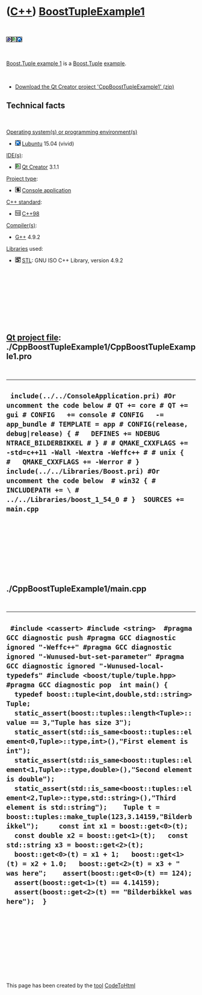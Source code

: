 
 

 

 

 

 

([C++](Cpp.md)) [BoostTupleExample1](CppBoostTupleExample1.md)
================================================================

 

![Boost](PicBoost.png)![Qt
Creator](PicQtCreator.png)![Lubuntu](PicLubuntu.png)

 

[Boost.Tuple example 1](CppBoostTupleExample1.md) is a
[Boost.Tuple](CppBoostTuple.md) [example](CppExample.md).

 

-   [Download the Qt Creator project
    'CppBoostTupleExample1' (zip)](CppBoostTupleExample1.zip)

Technical facts
---------------

 

[Operating system(s) or programming environment(s)](CppOs.md)

-   ![Lubuntu](PicLubuntu.png) [Lubuntu](CppLubuntu.md) 15.04 (vivid)

[IDE(s)](CppIde.md):

-   ![Qt Creator](PicQtCreator.png) [Qt Creator](CppQtCreator.md) 3.1.1

[Project type](CppQtProjectType.md):

-   ![console](PicConsole.png) [Console
    application](CppConsoleApplication.md)

[C++ standard](CppStandard.md):

-   ![C++98](PicCpp98.png) [C++98](Cpp98.md)

[Compiler(s)](CppCompiler.md):

-   [G++](CppGpp.md) 4.9.2

[Libraries](CppLibrary.md) used:

-   ![STL](PicStl.png) [STL](CppStl.md): GNU ISO C++ Library, version
    4.9.2

 

 

 

 

 

[Qt project file](CppQtProjectFile.md): ./CppBoostTupleExample1/CppBoostTupleExample1.pro
------------------------------------------------------------------------------------------

 

  -------------------------------------------------------------------------------------------------------------------------------------------------------------------------------------------------------------------------------------------------------------------------------------------------------------------------------------------------------------------------------------------------------------------------------------------------------------------------------------------------------------------
  ` include(../../ConsoleApplication.pri) #Or uncomment the code below # QT += core # QT += gui # CONFIG   += console # CONFIG   -= app_bundle # TEMPLATE = app # CONFIG(release, debug|release) { #   DEFINES += NDEBUG NTRACE_BILDERBIKKEL # } # # QMAKE_CXXFLAGS += -std=c++11 -Wall -Wextra -Weffc++ # # unix { #   QMAKE_CXXFLAGS += -Werror # }  include(../../Libraries/Boost.pri) #Or uncomment the code below  # win32 { #   INCLUDEPATH += \ #     ../../Libraries/boost_1_54_0 # }  SOURCES += main.cpp`
  -------------------------------------------------------------------------------------------------------------------------------------------------------------------------------------------------------------------------------------------------------------------------------------------------------------------------------------------------------------------------------------------------------------------------------------------------------------------------------------------------------------------

 

 

 

 

 

./CppBoostTupleExample1/main.cpp
--------------------------------

 

  -----------------------------------------------------------------------------------------------------------------------------------------------------------------------------------------------------------------------------------------------------------------------------------------------------------------------------------------------------------------------------------------------------------------------------------------------------------------------------------------------------------------------------------------------------------------------------------------------------------------------------------------------------------------------------------------------------------------------------------------------------------------------------------------------------------------------------------------------------------------------------------------------------------------------------------------------------------------------------------------------------------------------------------------------------------------------------------------------------------------------------------------------------------------------------------------------------------------------
  ` #include <cassert> #include <string>  #pragma GCC diagnostic push #pragma GCC diagnostic ignored "-Weffc++" #pragma GCC diagnostic ignored "-Wunused-but-set-parameter" #pragma GCC diagnostic ignored "-Wunused-local-typedefs" #include <boost/tuple/tuple.hpp> #pragma GCC diagnostic pop  int main() {   typedef boost::tuple<int,double,std::string> Tuple;    static_assert(boost::tuples::length<Tuple>::value == 3,"Tuple has size 3");   static_assert(std::is_same<boost::tuples::element<0,Tuple>::type,int>(),"First element is int");   static_assert(std::is_same<boost::tuples::element<1,Tuple>::type,double>(),"Second element is double");   static_assert(std::is_same<boost::tuples::element<2,Tuple>::type,std::string>(),"Third element is std::string");    Tuple t = boost::tuples::make_tuple(123,3.14159,"Bilderbikkel");     const int x1 = boost::get<0>(t);   const double x2 = boost::get<1>(t);   const std::string x3 = boost::get<2>(t);    boost::get<0>(t) = x1 + 1;   boost::get<1>(t) = x2 + 1.0;   boost::get<2>(t) = x3 + " was here";    assert(boost::get<0>(t) == 124);   assert(boost::get<1>(t) == 4.14159);   assert(boost::get<2>(t) == "Bilderbikkel was here");  }`
  -----------------------------------------------------------------------------------------------------------------------------------------------------------------------------------------------------------------------------------------------------------------------------------------------------------------------------------------------------------------------------------------------------------------------------------------------------------------------------------------------------------------------------------------------------------------------------------------------------------------------------------------------------------------------------------------------------------------------------------------------------------------------------------------------------------------------------------------------------------------------------------------------------------------------------------------------------------------------------------------------------------------------------------------------------------------------------------------------------------------------------------------------------------------------------------------------------------------------

 

 

 

 

 

 

This page has been created by the [tool](Tools.md)
[CodeToHtml](ToolCodeToHtml.md)
